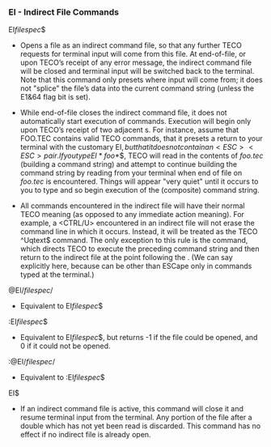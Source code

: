 ### EI - Indirect File Commands

EI*filespec*$
- Opens a file as an indirect command file, so that any further
TECO requests for terminal input will come from this file. At
end-of-file, or upon TECO’s receipt of any error message, the
indirect command file will be closed and terminal input will be
switched back to the terminal. Note that this command only
presets where input will come from; it does not "splice" the
file’s data into the current command string (unless the E1&64
flag bit is set).

- While end-of-file closes the indirect command file, it does
not automatically start execution of commands. Execution
will begin only upon TECO’s receipt of two adjacent <ESC>s.
For instance, assume that FOO.TEC contains valid TECO
commands, that it presets a return to your terminal with the
customary EI$, but that it does not contain an <ESC><ESC>
pair. If you type EI*foo*$$, TECO will read in the contents
of *foo.tec* (building a command string) and attempt
to continue building the command string by reading from
your terminal when end of file on *foo.tec* is encountered.
Things will appear "very quiet" until it occurs to you to type
<DELIM><DELIM> and so begin execution of the (composite)
command string.

- All commands encountered in the indirect file will have their
normal TECO meaning (as opposed to any immediate action
meaning). For example, a <CTRL/U> encountered in an
indirect file will not erase the command line in which it occurs.
Instead, it will be treated as the TECO ^Uqtext$ command.
The only exception to this rule is the <ESC><ESC> command,
which directs TECO to execute the preceding command string
and then return to the indirect file at the point following the
<ESC><ESC>. (We can say <ESC> explicitly here, because
<DELIM> can be other than ESCape only in commands typed
at the terminal.)

@EI/*filespec*/
- Equivalent to EI*filespec*$

:EI*filespec*$
- Equivalent to EI*filespec*$, but returns -1 if the file could be opened,
and 0 if it could not be opened.

:@EI/*filespec*/
- Equivalent to :EI*filespec*$

EI$
- If an indirect command file is active, this command will close it
and resume terminal input from the terminal. Any portion of
the file after a double <DELIM> which has not yet been read
is discarded. This command has no effect if no indirect file is
already open.